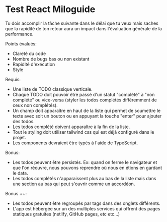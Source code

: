 # Test React Miloguide

Tu dois accomplir la tâche suivante dans le délai que tu veux mais saches que la rapidité de ton retour aura un impact dans l'évaluation générale de la performance.

Points évalués:
- Clareté du code
- Nombre de bugs bas ou non existant
- Rapidité d'exécution
- Style

Requis:
- Une liste de TODO classique verticale.
- Chaque TODO doit pouvoir être passé d'un statut "complété" à "non complété" ou vice-versa (styler les todos complétés différemment de ceux non complétés).
- Un champ doit apparaître en haut de la liste qui permet de soumettre le texte avec soit un bouton ou en appuyant la touche "enter" pour ajouter des todos.
- Les todos complété doivent apparaître à la fin de la liste.
- Tout le styling doit utiliser tailwind css qui est déjà configuré dans le projet.
- Les components devraient être typés à l'aide de TypeScript.

Bonus:
- Les todos peuvent être persistés. Ex: quand on ferme le navigateur et que l'on réouvre, nous pouvons reprendre où nous en étions en gardant le data.
- Les todos complétés n'apparaissent plus au bas de la liste mais dans une section au bas qui peut s'ouvrir comme un accordéon.

Bonus ++:
- Les todos peuvent être regroupés par tags dans des onglets différents.
- L'app est hébergée sur un des multiples services qui offrent des pages statiques gratuites (netlify, GitHub pages, etc etc...)
